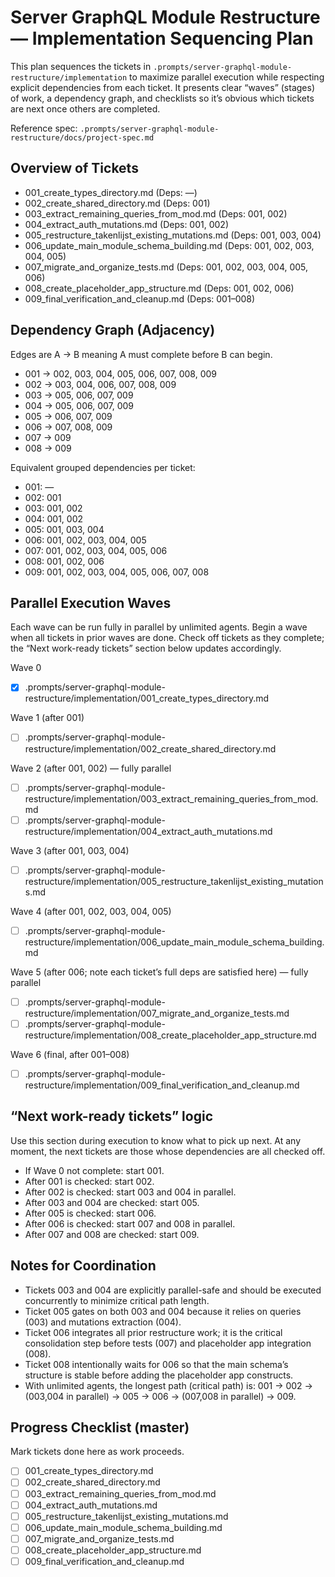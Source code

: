 # Server GraphQL Module Restructure — Implementation Sequencing Plan

This plan sequences the tickets in `.prompts/server-graphql-module-restructure/implementation` to maximize parallel execution while respecting explicit dependencies from each ticket. It presents clear “waves” (stages) of work, a dependency graph, and checklists so it’s obvious which tickets are next once others are completed.

Reference spec: `.prompts/server-graphql-module-restructure/docs/project-spec.md`

## Overview of Tickets
- 001_create_types_directory.md (Deps: —)
- 002_create_shared_directory.md (Deps: 001)
- 003_extract_remaining_queries_from_mod.md (Deps: 001, 002)
- 004_extract_auth_mutations.md (Deps: 001, 002)
- 005_restructure_takenlijst_existing_mutations.md (Deps: 001, 003, 004)
- 006_update_main_module_schema_building.md (Deps: 001, 002, 003, 004, 005)
- 007_migrate_and_organize_tests.md (Deps: 001, 002, 003, 004, 005, 006)
- 008_create_placeholder_app_structure.md (Deps: 001, 002, 006)
- 009_final_verification_and_cleanup.md (Deps: 001–008)

## Dependency Graph (Adjacency) 
Edges are A → B meaning A must complete before B can begin.
- 001 → 002, 003, 004, 005, 006, 007, 008, 009
- 002 → 003, 004, 006, 007, 008, 009
- 003 → 005, 006, 007, 009
- 004 → 005, 006, 007, 009
- 005 → 006, 007, 009
- 006 → 007, 008, 009
- 007 → 009
- 008 → 009

Equivalent grouped dependencies per ticket:
- 001: —
- 002: 001
- 003: 001, 002
- 004: 001, 002
- 005: 001, 003, 004
- 006: 001, 002, 003, 004, 005
- 007: 001, 002, 003, 004, 005, 006
- 008: 001, 002, 006
- 009: 001, 002, 003, 004, 005, 006, 007, 008

## Parallel Execution Waves
Each wave can be run fully in parallel by unlimited agents. Begin a wave when all tickets in prior waves are done. Check off tickets as they complete; the “Next work-ready tickets” section below updates accordingly.

Wave 0
- [x] .prompts/server-graphql-module-restructure/implementation/001_create_types_directory.md

Wave 1 (after 001)
- [ ] .prompts/server-graphql-module-restructure/implementation/002_create_shared_directory.md

Wave 2 (after 001, 002) — fully parallel
- [ ] .prompts/server-graphql-module-restructure/implementation/003_extract_remaining_queries_from_mod.md
- [ ] .prompts/server-graphql-module-restructure/implementation/004_extract_auth_mutations.md

Wave 3 (after 001, 003, 004)
- [ ] .prompts/server-graphql-module-restructure/implementation/005_restructure_takenlijst_existing_mutations.md

Wave 4 (after 001, 002, 003, 004, 005)
- [ ] .prompts/server-graphql-module-restructure/implementation/006_update_main_module_schema_building.md

Wave 5 (after 006; note each ticket’s full deps are satisfied here) — fully parallel
- [ ] .prompts/server-graphql-module-restructure/implementation/007_migrate_and_organize_tests.md
- [ ] .prompts/server-graphql-module-restructure/implementation/008_create_placeholder_app_structure.md

Wave 6 (final, after 001–008)
- [ ] .prompts/server-graphql-module-restructure/implementation/009_final_verification_and_cleanup.md

## “Next work-ready tickets” logic
Use this section during execution to know what to pick up next. At any moment, the next tickets are those whose dependencies are all checked off.

- If Wave 0 not complete: start 001.
- After 001 is checked: start 002.
- After 002 is checked: start 003 and 004 in parallel.
- After 003 and 004 are checked: start 005.
- After 005 is checked: start 006.
- After 006 is checked: start 007 and 008 in parallel.
- After 007 and 008 are checked: start 009.

## Notes for Coordination
- Tickets 003 and 004 are explicitly parallel-safe and should be executed concurrently to minimize critical path length.
- Ticket 005 gates on both 003 and 004 because it relies on queries (003) and mutations extraction (004).
- Ticket 006 integrates all prior restructure work; it is the critical consolidation step before tests (007) and placeholder app integration (008).
- Ticket 008 intentionally waits for 006 so that the main schema’s structure is stable before adding the placeholder app constructs.
- With unlimited agents, the longest path (critical path) is: 001 → 002 → (003,004 in parallel) → 005 → 006 → (007,008 in parallel) → 009.

## Progress Checklist (master)
Mark tickets done here as work proceeds.
- [ ] 001_create_types_directory.md
- [ ] 002_create_shared_directory.md
- [ ] 003_extract_remaining_queries_from_mod.md
- [ ] 004_extract_auth_mutations.md
- [ ] 005_restructure_takenlijst_existing_mutations.md
- [ ] 006_update_main_module_schema_building.md
- [ ] 007_migrate_and_organize_tests.md
- [ ] 008_create_placeholder_app_structure.md
- [ ] 009_final_verification_and_cleanup.md
